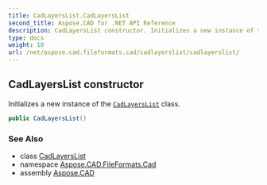 ```yaml
---
title: CadLayersList.CadLayersList
second_title: Aspose.CAD for .NET API Reference
description: CadLayersList constructor. Initializes a new instance of the CadLayersList class
type: docs
weight: 10
url: /net/aspose.cad.fileformats.cad/cadlayerslist/cadlayerslist/
---
```

## CadLayersList constructor

Initializes a new instance of the [`CadLayersList`](../) class.

```csharp
public CadLayersList()
```

### See Also

* class [CadLayersList](../)
* namespace [Aspose.CAD.FileFormats.Cad](../../cadlayerslist/)
* assembly [Aspose.CAD](../../../)


